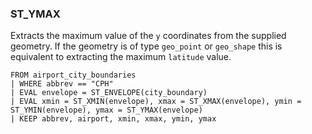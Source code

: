 <!--
This is generated by ESQL’s AbstractFunctionTestCase. Do no edit it. See ../README.md for how to regenerate it.
-->

### ST_YMAX
Extracts the maximum value of the `y` coordinates from the supplied geometry.
If the geometry is of type `geo_point` or `geo_shape` this is equivalent to extracting the maximum `latitude` value.

```esql
FROM airport_city_boundaries
| WHERE abbrev == "CPH"
| EVAL envelope = ST_ENVELOPE(city_boundary)
| EVAL xmin = ST_XMIN(envelope), xmax = ST_XMAX(envelope), ymin = ST_YMIN(envelope), ymax = ST_YMAX(envelope)
| KEEP abbrev, airport, xmin, xmax, ymin, ymax
```
